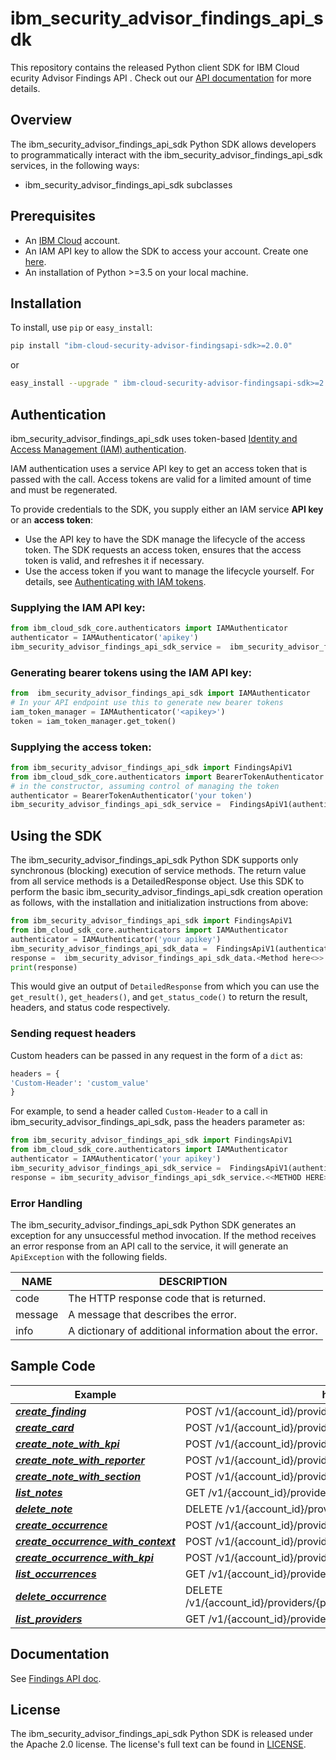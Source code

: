 # ibm_security_advisor_findings_api_sdk

This repository contains the released Python client SDK for IBM Cloud ecurity Advisor Findings API . Check out our [API
documentation](https://cloud.ibm.com/apidocs/security-advisor/findings) for more details.

## Overview


The  ibm_security_advisor_findings_api_sdk Python SDK allows developers to programmatically interact with the  ibm_security_advisor_findings_api_sdk services, in the following ways:

*  ibm_security_advisor_findings_api_sdk subclasses

## Prerequisites

[ibm-cloud-onboarding]: https://cloud.ibm.com/registration?target=%2Fdeveloper%2Fwatson&

* An [IBM Cloud][ibm-cloud-onboarding] account.
* An IAM API key to allow the SDK to access your account. Create one [here](https://cloud.ibm.com/iam/apikeys).
* An installation of Python >=3.5 on your local machine.

## Installation

To install, use `pip` or `easy_install`:

```bash
pip install "ibm-cloud-security-advisor-findingsapi-sdk>=2.0.0"
```

or

```bash
easy_install --upgrade " ibm-cloud-security-advisor-findingsapi-sdk>=2.0.0"
```

## Authentication

 ibm_security_advisor_findings_api_sdk uses token-based [Identity and Access Management (IAM) authentication](https://cloud.ibm.com/docs/iam?topic=iam-getstarted).

IAM authentication uses a service API key to get an access token that is passed with the call.
Access tokens are valid for a limited amount of time and must be regenerated.

To provide credentials to the SDK, you supply either an IAM service **API key** or an **access token**:

- Use the API key to have the SDK manage the lifecycle of the access token. The SDK requests an access token, ensures that the access token is valid, and refreshes it if necessary.
- Use the access token if you want to manage the lifecycle yourself. For details, see [Authenticating with IAM tokens](https://cloud.ibm.com/docs/services/watson/getting-started-iam.html).


### Supplying the IAM API key:


```python
from ibm_cloud_sdk_core.authenticators import IAMAuthenticator
authenticator = IAMAuthenticator('apikey')
ibm_security_advisor_findings_api_sdk_service =  ibm_security_advisor_findings_api_sdk(authenticator=authenticator)
```

### Generating bearer tokens using the IAM API key:

```python
from  ibm_security_advisor_findings_api_sdk import IAMAuthenticator
# In your API endpoint use this to generate new bearer tokens
iam_token_manager = IAMAuthenticator('<apikey>')
token = iam_token_manager.get_token()
```

### Supplying the access token:

```python
from ibm_security_advisor_findings_api_sdk import FindingsApiV1 
from ibm_cloud_sdk_core.authenticators import BearerTokenAuthenticator
# in the constructor, assuming control of managing the token
authenticator = BearerTokenAuthenticator('your token')
ibm_security_advisor_findings_api_sdk_service =  FindingsApiV1(authenticator=authenticator)
```

## Using the SDK

The  ibm_security_advisor_findings_api_sdk Python SDK supports only synchronous (blocking) execution of service methods. The return value from all service methods is a DetailedResponse object. Use this SDK to perform the basic  ibm_security_advisor_findings_api_sdk creation operation as follows, with the installation and initialization instructions from above:

```python
from ibm_security_advisor_findings_api_sdk import FindingsApiV1 
from ibm_cloud_sdk_core.authenticators import IAMAuthenticator
authenticator = IAMAuthenticator('your apikey')
ibm_security_advisor_findings_api_sdk_data =  FindingsApiV1(authenticator=authenticator)
response =  ibm_security_advisor_findings_api_sdk_data.<Method here<>>
print(response)
```

This would give an output of `DetailedResponse` from which you can use the `get_result()`, `get_headers()`, and `get_status_code()` to return the result, headers, and status code respectively.

### Sending request headers

Custom headers can be passed in any request in the form of a `dict` as:

```python
headers = {
'Custom-Header': 'custom_value'
}
```

For example, to send a header called `Custom-Header` to a call in  ibm_security_advisor_findings_api_sdk, pass the headers parameter as:

```python
from ibm_security_advisor_findings_api_sdk import FindingsApiV1 
from ibm_cloud_sdk_core.authenticators import IAMAuthenticator
authenticator = IAMAuthenticator('your apikey')
ibm_security_advisor_findings_api_sdk_service =  FindingsApiV1(authenticator=authenticator)
response = ibm_security_advisor_findings_api_sdk_service.<<METHOD HERE>>(headers={'Custom-Header': 'custom_value'}).get_result()
```

### Error Handling

The  ibm_security_advisor_findings_api_sdk Python SDK generates an exception for any unsuccessful method invocation.
If the method receives an error response from an API call to the service, it will generate an
`ApiException` with the following fields.

| NAME | DESCRIPTION |
| ----- | ----------- |
| code | The HTTP response code that is returned. |
| message	| A message that describes the error. |
| info	| A dictionary of additional information about the error. |


## Sample Code

Example | http method  
------------ | -------------  
[***create_finding***](https://github.com/ibm-cloud-security/security-advisor-findings-sdk-python/blob/master/samples/create_finding.py) | POST /v1/{account_id}/providers/{provider_id}/notes
[***create_card***](https://github.com/ibm-cloud-security/security-advisor-findings-sdk-python/blob/master/samples/create_card.py) | POST /v1/{account_id}/providers/{provider_id}/notes
[***create_note_with_kpi***](https://github.com/ibm-cloud-security/security-advisor-findings-sdk-python/blob/master/samples/create_note_with_kpi.py) | POST /v1/{account_id}/providers/{provider_id}/notes
[***create_note_with_reporter***](https://github.com/ibm-cloud-security/security-advisor-findings-sdk-python/blob/master/samples/create_note_with_reporter.py) | POST /v1/{account_id}/providers/{provider_id}/notes
[***create_note_with_section***](https://github.com/ibm-cloud-security/security-advisor-findings-sdk-python/blob/master/samples/create_note_with_section.py) | POST /v1/{account_id}/providers/{provider_id}/notes
[***list_notes***](https://github.com/ibm-cloud-security/security-advisor-findings-sdk-python/blob/master/samples/list_notes.py) | GET /v1/{account_id}/providers/{provider_id}/notes
[***delete_note***](https://github.com/ibm-cloud-security/security-advisor-findings-sdk-python/blob/master/samples/delete_note.py) | DELETE /v1/{account_id}/providers/{provider_id}/notes/{note_id}
[***create_occurrence***](https://github.com/ibm-cloud-security/security-advisor-findings-sdk-python/blob/master/samples/create_occurrence.py) | POST /v1/{account_id}/providers/{provider_id}/occurrences
[***create_occurrence_with_context***](https://github.com/ibm-cloud-security/security-advisor-findings-sdk-python/blob/master/samples/create_occurrence_with_context.py) | POST /v1/{account_id}/providers/{provider_id}/occurrences
[***create_occurrence_with_kpi***](https://github.com/ibm-cloud-security/security-advisor-findings-sdk-python/blob/master/samples/create_occurrence_with_kpi.py) | POST /v1/{account_id}/providers/{provider_id}/occurrences
[***list_occurrences***](https://github.com/ibm-cloud-security/security-advisor-findings-sdk-python/blob/master/samples/list_occurrences.py) | GET /v1/{account_id}/providers/{provider_id}/occurrences
[***delete_occurrence***](https://github.com/ibm-cloud-security/security-advisor-findings-sdk-python/blob/master/samples/delete_occurrence.py) | DELETE /v1/{account_id}/providers/{provider_id}/occurrences/{occurrence_id}
[***list_providers***](https://github.com/ibm-cloud-security/security-advisor-findings-sdk-python/blob/master/samples/list_providers.py) | GET /v1/{account_id}/providers


## Documentation
See [Findings API doc](https://ibm-cloud-security.github.io/security-advisor-findings-sdk-python/docs/findings_api_v1.html#FindingsApiV1).

## License

The ibm_security_advisor_findings_api_sdk Python SDK is released under the Apache 2.0 license. The license's full text can be found in [LICENSE](LICENSE).
